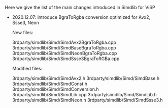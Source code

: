 Here we give the list of the main changes introduced in Simdlib for ViSP

- 2020.12.07: introduce BgraToRgba conversion optimized for Avx2, Ssse3, Neon

  New files:

	3rdparty/simdlib/Simd/SimdAvx2BgraToRgba.cpp
	3rdparty/simdlib/Simd/SimdBaseBgraToRgba.cpp
	3rdparty/simdlib/Simd/SimdNeonBgraToRgba.cpp
	3rdparty/simdlib/Simd/SimdSsse3BgraToRGBa.cpp

  Modified files:

	3rdparty/simdlib/Simd/SimdAvx2.h
	3rdparty/simdlib/Simd/SimdBase.h
	3rdparty/simdlib/Simd/SimdConst.h
	3rdparty/simdlib/Simd/SimdConversion.h
	3rdparty/simdlib/Simd/SimdLib.cpp
	3rdparty/simdlib/Simd/SimdLib.h
	3rdparty/simdlib/Simd/SimdNeon.h
	3rdparty/simdlib/Simd/SimdSsse3.h

